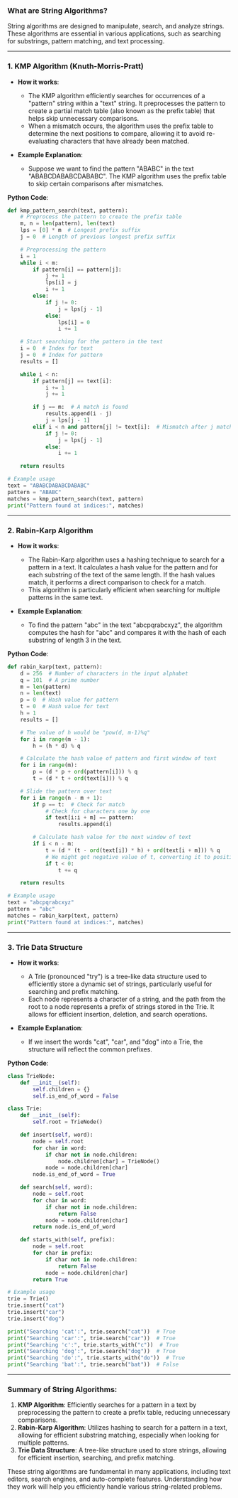 ### What are **String Algorithms**?
String algorithms are designed to manipulate, search, and analyze strings. These algorithms are essential in various applications, such as searching for substrings, pattern matching, and text processing.

---

### 1. **KMP Algorithm (Knuth-Morris-Pratt)**
   - **How it works**:
     - The KMP algorithm efficiently searches for occurrences of a "pattern" string within a "text" string. It preprocesses the pattern to create a partial match table (also known as the prefix table) that helps skip unnecessary comparisons.
     - When a mismatch occurs, the algorithm uses the prefix table to determine the next positions to compare, allowing it to avoid re-evaluating characters that have already been matched.

   - **Example Explanation**:
     - Suppose we want to find the pattern "ABABC" in the text "ABABCDABABCDABABC". The KMP algorithm uses the prefix table to skip certain comparisons after mismatches.

   **Python Code**:
   ```python
   def kmp_pattern_search(text, pattern):
       # Preprocess the pattern to create the prefix table
       m, n = len(pattern), len(text)
       lps = [0] * m  # Longest prefix suffix
       j = 0  # Length of previous longest prefix suffix

       # Preprocessing the pattern
       i = 1
       while i < m:
           if pattern[i] == pattern[j]:
               j += 1
               lps[i] = j
               i += 1
           else:
               if j != 0:
                   j = lps[j - 1]
               else:
                   lps[i] = 0
                   i += 1

       # Start searching for the pattern in the text
       i = 0  # Index for text
       j = 0  # Index for pattern
       results = []

       while i < n:
           if pattern[j] == text[i]:
               i += 1
               j += 1

           if j == m:  # A match is found
               results.append(i - j)
               j = lps[j - 1]
           elif i < n and pattern[j] != text[i]:  # Mismatch after j matches
               if j != 0:
                   j = lps[j - 1]
               else:
                   i += 1

       return results

   # Example usage
   text = "ABABCDABABCDABABC"
   pattern = "ABABC"
   matches = kmp_pattern_search(text, pattern)
   print("Pattern found at indices:", matches)
   ```

---

### 2. **Rabin-Karp Algorithm**
   - **How it works**:
     - The Rabin-Karp algorithm uses a hashing technique to search for a pattern in a text. It calculates a hash value for the pattern and for each substring of the text of the same length. If the hash values match, it performs a direct comparison to check for a match.
     - This algorithm is particularly efficient when searching for multiple patterns in the same text.

   - **Example Explanation**:
     - To find the pattern "abc" in the text "abcpqrabcxyz", the algorithm computes the hash for "abc" and compares it with the hash of each substring of length 3 in the text.

   **Python Code**:
   ```python
   def rabin_karp(text, pattern):
       d = 256  # Number of characters in the input alphabet
       q = 101  # A prime number
       m = len(pattern)
       n = len(text)
       p = 0  # Hash value for pattern
       t = 0  # Hash value for text
       h = 1
       results = []

       # The value of h would be "pow(d, m-1)%q"
       for i in range(m - 1):
           h = (h * d) % q

       # Calculate the hash value of pattern and first window of text
       for i in range(m):
           p = (d * p + ord(pattern[i])) % q
           t = (d * t + ord(text[i])) % q

       # Slide the pattern over text
       for i in range(n - m + 1):
           if p == t:  # Check for match
               # Check for characters one by one
               if text[i:i + m] == pattern:
                   results.append(i)

           # Calculate hash value for the next window of text
           if i < n - m:
               t = (d * (t - ord(text[i]) * h) + ord(text[i + m])) % q
               # We might get negative value of t, converting it to positive
               if t < 0:
                   t += q

       return results

   # Example usage
   text = "abcpqrabcxyz"
   pattern = "abc"
   matches = rabin_karp(text, pattern)
   print("Pattern found at indices:", matches)
   ```

---

### 3. **Trie Data Structure**
   - **How it works**:
     - A Trie (pronounced "try") is a tree-like data structure used to efficiently store a dynamic set of strings, particularly useful for searching and prefix matching.
     - Each node represents a character of a string, and the path from the root to a node represents a prefix of strings stored in the Trie. It allows for efficient insertion, deletion, and search operations.

   - **Example Explanation**:
     - If we insert the words "cat", "car", and "dog" into a Trie, the structure will reflect the common prefixes.

   **Python Code**:
   ```python
   class TrieNode:
       def __init__(self):
           self.children = {}
           self.is_end_of_word = False

   class Trie:
       def __init__(self):
           self.root = TrieNode()

       def insert(self, word):
           node = self.root
           for char in word:
               if char not in node.children:
                   node.children[char] = TrieNode()
               node = node.children[char]
           node.is_end_of_word = True

       def search(self, word):
           node = self.root
           for char in word:
               if char not in node.children:
                   return False
               node = node.children[char]
           return node.is_end_of_word

       def starts_with(self, prefix):
           node = self.root
           for char in prefix:
               if char not in node.children:
                   return False
               node = node.children[char]
           return True

   # Example usage
   trie = Trie()
   trie.insert("cat")
   trie.insert("car")
   trie.insert("dog")

   print("Searching 'cat':", trie.search("cat"))  # True
   print("Searching 'car':", trie.search("car"))  # True
   print("Searching 'c':", trie.starts_with("c"))  # True
   print("Searching 'dog':", trie.search("dog"))  # True
   print("Searching 'do':", trie.starts_with("do"))  # True
   print("Searching 'bat':", trie.search("bat"))  # False
   ```

---

### Summary of **String Algorithms**:
1. **KMP Algorithm**: Efficiently searches for a pattern in a text by preprocessing the pattern to create a prefix table, reducing unnecessary comparisons.
2. **Rabin-Karp Algorithm**: Utilizes hashing to search for a pattern in a text, allowing for efficient substring matching, especially when looking for multiple patterns.
3. **Trie Data Structure**: A tree-like structure used to store strings, allowing for efficient insertion, searching, and prefix matching.

These string algorithms are fundamental in many applications, including text editors, search engines, and auto-complete features. Understanding how they work will help you efficiently handle various string-related problems. 